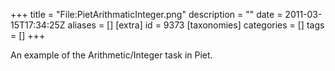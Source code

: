 +++
title = "File:PietArithmaticInteger.png"
description = ""
date = 2011-03-15T17:34:25Z
aliases = []
[extra]
id = 9373
[taxonomies]
categories = []
tags = []
+++

An example of the Arithmetic/Integer task in Piet.
